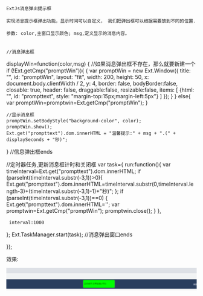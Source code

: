    
    ExtJs消息弹出提示框
    
    实现消息提示框弹出功能，显示时间可以自定义， 我们把弹出框可以根据需要放到不同的位置.
    
    参数: color,主窗口显示颜色; msg,定义显示的消息内容。

    
    //消息弹出框
displayWin=function(color,msg) {
    //如果消息弹出框不存在，那么就要新建一个
    if (!Ext.getCmp("promptWin")){
        {
            var promptWin = new Ext.Window({
                title: "",
                id: "promptWin",
                layout: "fit",
                width: 200,
                height: 50,
                x: document.body.clientWidth / 2,
                y: 4,
                border: false,
                bodyBorder:false,
                closable: true,
                header: false,
                draggable:false,
                resizable:false,
                items: [
                    {html: "", id: "prompttext", style: "margin-top:15px;margin-left:5px"}
                ]
            });
        }
    } else{
        var promptWin=promptwin=Ext.getCmp("promptWin");
    }

    //显示消息框
    promptWin.setBodyStyle("background-color", color);
    promptWin.show();
    Ext.get("prompttext").dom.innerHTML = "温馨提示:" + msg + ".(" + displaySeconds + "秒)";
}
//信息弹出框ends


//定时器任务,更新消息框计时和关闭框
var task={
     run:function(){
         var timeInterval=Ext.get("prompttext").dom.innerHTML;
         if (parseInt(timeInterval.substr(-3,1))>0){
             Ext.get("prompttext").dom.innerHTML=timeInterval.substr(0,timeInterval.length-3)+(timeInterval.substr(-3,1)-1)+"秒)";
         };
         if (parseInt(timeInterval.substr(-3,1))==0)
         {
             Ext.get("prompttext").dom.innerHTML='';
             var promptwin=Ext.getCmp("promptWin");
             promptwin.close();
         }
     },

     interval:1000
};
Ext.TaskManager.start(task);
 //消息弹出窗口ends

 });
 
 效果:
 
 
 ![image](https://github.com/oraclefrankzou/techblog/blob/master/images/promptwin.png)
 
 
 
 
 
